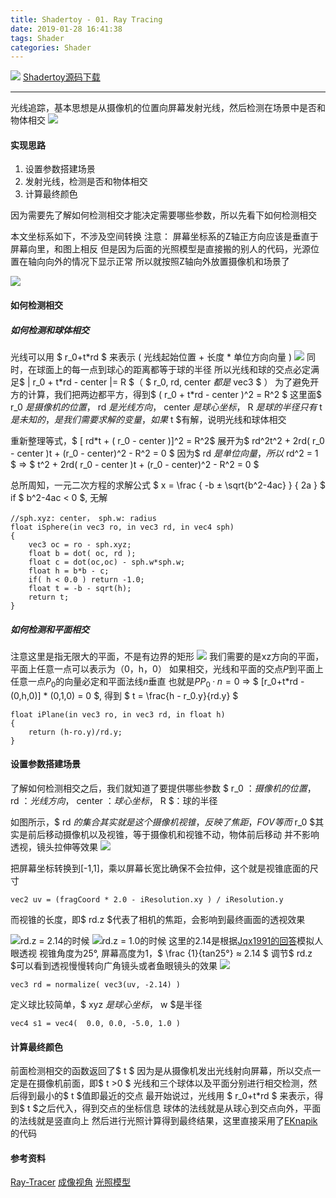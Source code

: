 ```yaml
---
title: Shadertoy - 01. Ray Tracing
date: 2019-01-28 16:41:38
tags: Shader
categories: Shader
---
```


![](/images/Shadertoy_01_01.png)
[Shadertoy源码下载](/codes/RayTracing.glsl)

---

光线追踪，基本思想是从摄像机的位置向屏幕发射光线，然后检测在场景中是否和物体相交
![](http://www.scratchapixel.com/images/upload/ray-tracing-refresher/rt-setup2.png?)

#### 实现思路
1. 设置参数搭建场景
2. 发射光线，检测是否和物体相交
3. 计算最终颜色

因为需要先了解如何检测相交才能决定需要哪些参数，所以先看下如何检测相交

本文坐标系如下，不涉及空间转换
注意： 屏幕坐标系的Z轴正方向应该是垂直于屏幕向里，和图上相反
但是因为后面的光照模型是直接搬的别人的代码，光源位置在轴向向外的情况下显示正常
所以就按照Z轴向外放置摄像机和场景了

![](/images/Shadertoy_01_05.png)

#### 如何检测相交

##### 如何检测和球体相交
光线可以用 $ r_0+t\*rd $ 来表示 ( 光线起始位置 + 长度 \* 单位方向向量 )
![](http://www.scratchapixel.com/images/upload/ray-simple-shapes/impsurf-ray.png?)
同时，在球面上的每一点到球心的距离都等于球的半径
所以光线和球的交点必定满足$ | r_0 + t\*rd - center |= R $（ $ r_0, rd, center $都是$ vec3 $ ）
为了避免开方的计算，我们把两边都平方，得到$ ( r_0 + t\*rd - center )^2 = R^2 $
这里面$ r_0 $是摄像机的位置，$ rd $是光线方向，$ center $是球心坐标，$ R $是球的半径
只有$ t $是未知的，是我们需要求解的变量，如果$ t $有解，说明光线和球体相交

重新整理等式，$ [ rd\*t + ( r_0 - center )]^2 = R^2$ 
展开为$ rd^2t^2 + 2rd( r_0 - center )t + (r_0 - center)^2 - R^2 = 0 $
因为$ rd $是单位向量，所以$ rd^2 = 1 $
=> $ t^2 + 2rd( r_0 - center )t + (r_0 - center)^2 - R^2 = 0 $

总所周知，一元二次方程的求解公式 $ x = \frac { -b ± \sqrt{b^2-4ac} } { 2a } $
if $ b^2-4ac < 0 $, 无解
```
//sph.xyz: center， sph.w: radius
float iSphere(in vec3 ro, in vec3 rd, in vec4 sph)
{
    vec3 oc = ro - sph.xyz;
    float b = dot( oc, rd ); 
    float c = dot(oc,oc) - sph.w*sph.w;
    float h = b*b - c; 
    if( h < 0.0 ) return -1.0;
    float t = -b - sqrt(h);
    return t;
}
```

##### 如何检测和平面相交
注意这里是指无限大的平面，不是有边界的矩形
![](http://www.scratchapixel.com/images/upload/ray-simple-shapes/plane.png?)
我们需要的是xz方向的平面，平面上任意一点可以表示为（0，h，0）
如果相交，光线和平面的交点$P$到平面上任意一点$P_0$的向量必定和平面法线$n$垂直
也就是$PP_0 ·n = 0$ 
=> $ [r_0+t\*rd - (0,h,0)] * (0,1,0) = 0 $, 得到 $ t = \frac{h - r_0.y}{rd.y} $
```
float iPlane(in vec3 ro, in vec3 rd, in float h) 
{
    return (h-ro.y)/rd.y;
}
```

#### 设置参数搭建场景
了解如何检测相交之后，我们就知道了要提供哪些参数
$ r_0 $：摄像机的位置，$ rd $：光线方向，$ center $：球心坐标，$ R $：球的半径

如图所示，$ rd $的集合其实就是这个摄像机视锥，反映了焦距，FOV等
而$ r_0 $其实是前后移动摄像机以及视锥，等于摄像机和视锥不动，物体前后移动
并不影响透视，镜头拉伸等效果
![](/images/Shadertoy_01_02.gif)

把屏幕坐标转换到[-1,1]，乘以屏幕长宽比确保不会拉伸，这个就是视锥底面的尺寸
```	
vec2 uv = (fragCoord * 2.0 - iResolution.xy ) / iResolution.y
```
而视锥的长度，即$ rd.z $代表了相机的焦距，会影响到最终画面的透视效果

![rd.z = 2.14的时候](/images/Shadertoy_01_01.png)
![rd.z = 1.0的时候](/images/Shadertoy_01_03.png)
这里的2.14是根据[Jqx1991的回答](https://www.zhihu.com/question/20086562)模拟人眼透视
视锥角度为25°, 屏幕高度为1，$ \frac {1}{tan25°} ≈ 2.14 $
调节$ rd.z $可以看到透视慢慢转向广角镜头或者鱼眼镜头的效果
![](/images/Shadertoy_01_04.png)
```
vec3 rd = normalize( vec3(uv, -2.14) )
```
定义球比较简单，$ xyz $是球心坐标，$ w $是半径
``` 
vec4 s1 = vec4(  0.0, 0.0, -5.0, 1.0 )
```

#### 计算最终颜色
前面检测相交的函数返回了$ t $
因为是从摄像机发出光线射向屏幕，所以交点一定是在摄像机前面，即$ t >0 $
光线和三个球体以及平面分别进行相交检测，然后得到最小的$ t $值即最近的交点
最开始说过，光线用 $ r_0+t\*rd $ 来表示，得到$ t $之后代入，得到交点的坐标信息
球体的法线就是从球心到交点向外，平面的法线就是竖直向上
然后进行光照计算得到最终结果，这里直接采用了[EKnapik](https://www.shadertoy.com/view/MllSRj)的代码


#### 参考资料
[Ray-Tracer](http://www.scratchapixel.com/lessons/3d-basic-rendering/minimal-ray-tracer-rendering-simple-shapes/parametric-and-implicit-surfaces)
[成像视角](https://www.zhihu.com/question/20086562)
[光照模型](https://www.shadertoy.com/view/MllSRj)